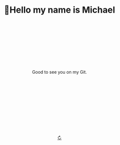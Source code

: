 # <p align="center">👋Hello my name is Michael</p>
<br>
<br>
<br>
<br>
<br>
<br>
<br>
<br>
<p align="center">Good to see you on my Git.</p>
<br>
<br>
<br>
<br>
<br>
<br>
<br>
<br>
<br>
<br>

<p align="center"><a href="https://github.com/fedor-michael">↻</a></p>
